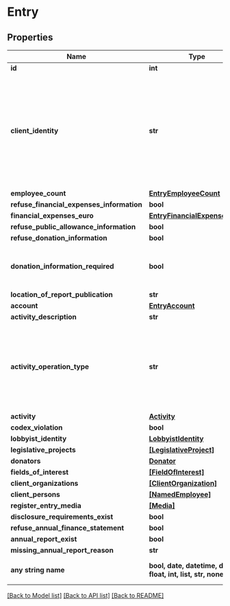 # Entry


## Properties
Name | Type | Description | Notes
------------ | ------------- | ------------- | -------------
**id** | **int** |  | 
**client_identity** | **str** | Possible clients this entity is lobbying for.  - &#x60;BOTH&#x60;: Clients include legal entities and  natural persons - &#x60;NATURAL_PERSON&#x60;: Clients are only natural persons - &#x60;ORGANIZATION&#x60;: Clients are only legal entities - &#x60;-&#x60; There is no client, the entity is lobbying for itself  | [optional] 
**employee_count** | [**EntryEmployeeCount**](EntryEmployeeCount.md) |  | [optional] 
**refuse_financial_expenses_information** | **bool** |  | [optional] 
**financial_expenses_euro** | [**EntryFinancialExpensesEuro**](EntryFinancialExpensesEuro.md) |  | [optional] 
**refuse_public_allowance_information** | **bool** |  | [optional] 
**refuse_donation_information** | **bool** |  | [optional] 
**donation_information_required** | **bool** | True, if this entity received more than € 20,000 of donations from a single donor in the last calendar year  | [optional] 
**location_of_report_publication** | **str** |  | [optional] 
**account** | [**EntryAccount**](EntryAccount.md) |  | [optional] 
**activity_description** | **str** |  | [optional] 
**activity_operation_type** | **str** | - &#x60;MANDATE_OPERATED&#x60;: The entity is mandated to lobby for another entity - &#x60;SELF_OPERATED&#x60;: The entity lobbies for itself - &#x60;BOTH&#x60;: The entity lobbies for itself and in the mandate of others.  | [optional] 
**activity** | [**Activity**](Activity.md) |  | [optional] 
**codex_violation** | **bool** |  | [optional] 
**lobbyist_identity** | [**LobbyistIdentity**](LobbyistIdentity.md) |  | [optional] 
**legislative_projects** | [**[LegislativeProject]**](LegislativeProject.md) |  | [optional] 
**donators** | [**Donator**](Donator.md) |  | [optional] 
**fields_of_interest** | [**[FieldOfInterest]**](FieldOfInterest.md) |  | [optional] 
**client_organizations** | [**[ClientOrganization]**](ClientOrganization.md) |  | [optional] 
**client_persons** | [**[NamedEmployee]**](NamedEmployee.md) |  | [optional] 
**register_entry_media** | [**[Media]**](Media.md) |  | [optional] 
**disclosure_requirements_exist** | **bool** |  | [optional] 
**refuse_annual_finance_statement** | **bool** |  | [optional] 
**annual_report_exist** | **bool** |  | [optional] 
**missing_annual_report_reason** | **str** |  | [optional] 
**any string name** | **bool, date, datetime, dict, float, int, list, str, none_type** | any string name can be used but the value must be the correct type | [optional]

[[Back to Model list]](../README.md#documentation-for-models) [[Back to API list]](../README.md#documentation-for-api-endpoints) [[Back to README]](../README.md)


